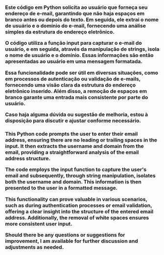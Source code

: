 <h3>

Este código em Python solicita ao usuário que forneça seu endereço de e-mail, garantindo que não haja espaços em branco antes ou depois do texto. Em seguida, ele extrai o nome de usuário e o domínio do e-mail, fornecendo uma análise simples da estrutura do endereço eletrônico.

O código utiliza a função input para capturar o e-mail do usuário, e em seguida, através da manipulação de strings, isola o nome de usuário e o domínio. Essas informações são então apresentadas ao usuário em uma mensagem formatada.

Essa funcionalidade pode ser útil em diversas situações, como em processos de autenticação ou validação de e-mails, fornecendo uma visão clara da estrutura do endereço eletrônico inserido. Além disso, a remoção de espaços em branco garante uma entrada mais consistente por parte do usuário.

Caso haja alguma dúvida ou sugestão de melhoria, estou à disposição para discutir e ajustar conforme necessário.
  
</h3>



<h3>


This Python code prompts the user to enter their email address, ensuring there are no leading or trailing spaces in the input. It then extracts the username and domain from the email, providing a straightforward analysis of the email address structure.

The code employs the input function to capture the user's email and subsequently, through string manipulation, isolates both the username and domain. This information is then presented to the user in a formatted message.

This functionality can prove valuable in various scenarios, such as during authentication processes or email validation, offering a clear insight into the structure of the entered email address. Additionally, the removal of white spaces ensures more consistent user input.

Should there be any questions or suggestions for improvement, I am available for further discussion and adjustments as needed.
  
</h3>
